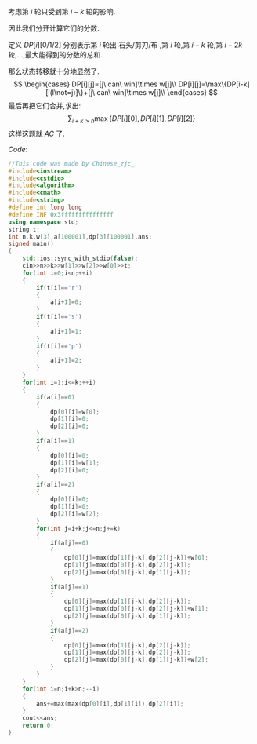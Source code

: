 考虑第 $i$ 轮只受到第 $i-k$ 轮的影响.

因此我们分开计算它们的分数.

定义 $DP[i][0/1/2]$ 分别表示第 $i$ 轮出 石头/剪刀/布 ,第 $i$ 轮,第 $i-k$ 轮,第 $i-2k$ 轮,…,最大能得到的分数的总和.

那么状态转移就十分地显然了.
$$
\begin{cases}
DP[i][j]=[j\ can\ win]\times w[j]\\
DP[i][j]=\max\{DP[i-k][l(l\not=j)]\}+[j\ can\ win]\times w[j]\\
\end{cases}
$$
最后再把它们合并,求出:
$$
\sum_{i+k>n}\max\{DP[i][0],DP[i][1],DP[i][2]\}
$$
这样这题就 $AC$ 了.

$Code$:

```cpp
//This code was made by Chinese_zjc_.
#include<iostream>
#include<cstdio>
#include<algorithm>
#include<cmath>
#include<string>
#define int long long
#define INF 0x3fffffffffffffff
using namespace std;
string t;
int n,k,w[3],a[100001],dp[3][100001],ans;
signed main()
{
	std::ios::sync_with_stdio(false);
	cin>>n>>k>>w[1]>>w[2]>>w[0]>>t;
	for(int i=0;i<n;++i)
	{
		if(t[i]=='r')
		{
			a[i+1]=0;
		}
		if(t[i]=='s')
		{
			a[i+1]=1;
		}
		if(t[i]=='p')
		{
			a[i+1]=2;
		}
	}
	for(int i=1;i<=k;++i)
	{
		if(a[i]==0)
		{
			dp[0][i]=w[0];
			dp[1][i]=0;
			dp[2][i]=0;
		}
		if(a[i]==1)
		{
			dp[0][i]=0;
			dp[1][i]=w[1];
			dp[2][i]=0;
		}
		if(a[i]==2)
		{
			dp[0][i]=0;
			dp[1][i]=0;
			dp[2][i]=w[2];
		}
		for(int j=i+k;j<=n;j+=k)
		{
			if(a[j]==0)
			{
				dp[0][j]=max(dp[1][j-k],dp[2][j-k])+w[0];
				dp[1][j]=max(dp[0][j-k],dp[2][j-k]);
				dp[2][j]=max(dp[0][j-k],dp[1][j-k]);
			}
			if(a[j]==1)
			{
				dp[0][j]=max(dp[1][j-k],dp[2][j-k]);
				dp[1][j]=max(dp[0][j-k],dp[2][j-k])+w[1];
				dp[2][j]=max(dp[0][j-k],dp[1][j-k]);
			}
			if(a[j]==2)
			{
				dp[0][j]=max(dp[1][j-k],dp[2][j-k]);
				dp[1][j]=max(dp[0][j-k],dp[2][j-k]);
				dp[2][j]=max(dp[0][j-k],dp[1][j-k])+w[2];
			}
		}
	}
	for(int i=n;i+k>n;--i)
	{
		ans+=max(max(dp[0][i],dp[1][i]),dp[2][i]);
	}
	cout<<ans;
	return 0;
}
```

